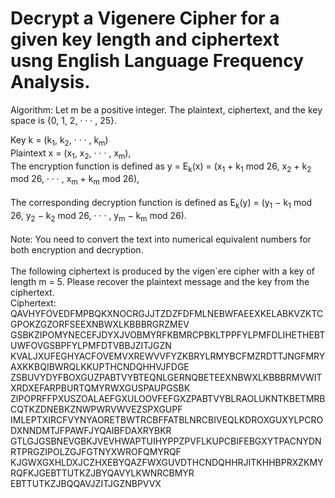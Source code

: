 
# Decrypt a Vigenere Cipher for a given key length and ciphertext usng English Language Frequency Analysis.


Algorithm: Let m be a positive integer. The plaintext, ciphertext, and the key
space is {0, 1, 2, · · · , 25}.

Key k = (k<sub>1</sub>, k<sub>2</sub>, · · · , k<sub>m</sub>) 
<br />
Plaintext x = (x<sub>1</sub>, x<sub>2</sub>, · · · , x<sub>m</sub>), 
<br />
The encryption function is defined as
y = E<sub>k</sub>(x) = (x<sub>1</sub> + k<sub>1</sub> mod 26, x<sub>2</sub> + k<sub>2</sub> mod 26, · · · , x<sub>m</sub> + k<sub>m</sub> mod 26),
<br />
<br />
The corresponding decryption function is defined as
E<sub>k</sub>(y) = (y<sub>1</sub> − k<sub>1</sub> mod 26, y<sub>2</sub> − k<sub>2</sub> mod 26, · · · , y<sub>m</sub> − k<sub>m</sub> mod 26).
<br />
<br />
Note:  You need to convert the text into numerical equivalent numbers for both encryption and
decryption. 
<br />
<br />
The following ciphertext is produced by the vigen`ere cipher with a key of length m = 5. 
Please recover the plaintext message and the key from the ciphertext.
<br />
Ciphertext:
QAVHYFOVEDFMPBQKXNOCRGJJTZDZFDFMLNEBWFAEEXKELABKVZKTCGPOKZGZORFSEEXNBWXLKBBBRGRZMEV
GSBKZIPOMYNECEFJDYXJVOBMYRFKBMRCPBKLTPPFYLPMFDLIHETHEBTUWFOVGSBPFYLPMFDTVBBJZITJGZN
KVALJXUFEGHYACFOVEMVXREWVVFYZKBRYLRMYBCFMZRDTTJNGFMRYAXKKBQIBWRQLKKUPTHCNDQHHVJFDGE
ZSBUVYDYFBOXGUZPABTVYBTEQNLGERNQBETEEXNBWXLKBBBRMVWITXRDXEFARPBURTQMYRWXGUSPAUPGSBK
ZIPOPRFFPXUSZOALAEFGXULOOVFEFGXZPABTVYBLRAOLUKNTKBETMRBCQTKZDNEBKZNWPWRVWVEZSPXGUPF
IMLEPTXIRCFVYNYAORETBWTRCBFFATBLNRCBIVEQLKDROXGUXYLPCRODXNNDMTJFPAWFJYQAIBFDAXRYBKR
GTLGJGSBNEVGBKJVEVHWAPTUIHYPPZPVFLKUPCBIFEBGXYTPACNYDNRTPRGZIPOLZGJFGTNYXWROFQMYRQF
KJGWXGXHLDXJCZHXEBYQAZFWXGUVDTHCNDQHHRJITKHHBPRXZKMYRQFKJGEBTTUTKZJBYQAVYLKWNRCBMYR
EBTTUTKZJBQQAVJZITJGZNBPVVX
